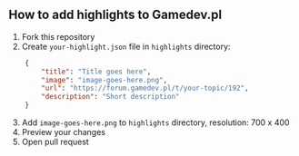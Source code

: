 ## How to add highlights to Gamedev.pl

1. Fork this repository
2. Create ```your-highlight.json``` file in ```highlights``` directory:

  ```json
      {
          "title": "Title goes here",
          "image": "image-goes-here.png",
          "url": "https://forum.gamedev.pl/t/your-topic/192",
          "description": "Short description"
      }
  ```
3. Add ```image-goes-here.png``` to ```highlights``` directory, resolution: 700 x 400
3. Preview your changes    
4. Open pull request
